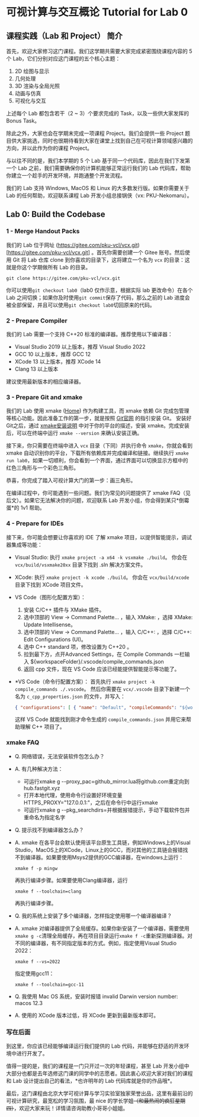 # 可视计算与交互概论 Tutorial for Lab 0

## 课程实践（Lab 和 Project） 简介

首先，欢迎大家修习这门课程。我们这学期共需要大家完成紧密围绕课程内容的 5 个 Lab，它们分别对应这门课程的五个核心主题：

 1. 2D 绘图与显示
 2. 几何处理
 3. 3D 渲染与全局光照
 4. 动画与仿真
 5. 可视化与交互

上述每个 Lab 都包含若干（2 ~ 3）个要求完成的 Task，以及一些供大家发挥的 Bonus Task。

除此之外，大家也会在学期末完成一项课程 Project。我们会提供一些 Project 题目供大家挑选，同时也很期待看到大家在课堂上找到自己在可视计算领域感兴趣的方向，并以此作为你的课程 Project。

与以往不同的是，我们本学期的 5 个 Lab 基于同一个代码库，因此在我们下发第一个 Lab 之前，我们需要确保你的计算机能够正常运行我们的 Lab 代码库，帮助你建立一个趁手的开发环境，并跑通整个开发流程。

我们的 Lab 支持 Windows, MacOS 和 Linux 的大多数发行版。如果你需要关于 Lab 的任何帮助，欢迎联系课程 Lab 开发小组总接锅侠（vx: PKU-Nekomaru）。

## Lab 0: Build the Codebase

### 1 - Merge Handout Packs

我们的 Lab 位于网址 (https://gitee.com/pku-vcl/vcx.git)[https://gitee.com/pku-vcl/vcx.git] 。首先你需要创建一个 Gitee 账号。然后使用 Git 将 Lab 仓库 clone 到你喜欢的目录下，这将建立一个名为 `vcx` 的目录：这就是你这个学期做所有 Lab 的目录。

```
git clone https://gitee.com/pku-vcl/vcx.git
```

你可以使用`git checkout lab0`（lab0 仅作示意，根据实际 lab 更改命令）在各个 Lab 之间切换；如果你及时使用`git commit`保存了代码，那么之前的 Lab 进度会被全部保留，并且可以使用`git checkout lab0`切回原来的代码。

### 2 - Prepare Compiler

我们的 Lab 需要一个支持 C++20 标准的编译器。推荐使用以下编译器：

- Visual Studio 2019 以上版本，推荐 Visual Studio 2022
- GCC 10 以上版本，推荐 GCC 12
- XCode 13 以上版本，推荐 XCode 14
- Clang 13 以上版本

建议使用最新版本的相应编译器。

### 3 - Prepare Git and xmake

我们的 Lab 使用 xmake ([Home](https://xmake.io/)) 作为构建工具，而 xmake 依赖 Git 完成包管理等核心功能。因此准备工作的第一步，就是按照 [Git官网](https://git-scm.com/) 的指引安装 Git。 安装好Git之后，通过 [xmake安装说明](https://xmake.io/#/guide/installation) 中对于你的平台的描述，安装 xmake。完成安装后，可以在终端中运行 `xmake --version` 来确认安装正确。

接下来，你只需要在终端中进入 `vcx` 目录（下同）并执行命令 `xmake`，你就会看到 xmake 自动识别你的平台，下载所有依赖库并完成编译和链接。继续执行 `xmake run lab0`，如果一切顺利，你会看到一个界面，通过界面可以切换显示方框中的红色三角形与一个彩色三角形。

恭喜，你完成了踏入可视计算大门的第一步：画三角形。

在编译过程中，你可能遇到一些问题。我们为常见的问题提供了 xmake FAQ（见后文）。如果它无法解决你的问题，欢迎联系 Lab 开发小组，你会得到某只\*倒霉蛋\*的 1v1 帮助。

### 4 - Prepare for IDEs

接下来，你可能会想要让你喜欢的 IDE 了解 xmake 项目，以提供智能提示，调试器集成等功能：

 -  Visual Studio: 
    执行 `xmake project -a x64 -k vsxmake ./build`。
    你会在 `vcx/build/vsxmake20xx` 目录下找到 .sln 解决方案文件。

 -  XCode:
    执行 `xmake project -k xcode ./build`。
    你会在 `vcx/build/xcode` 目录下找到 XCode 项目文件。

 -  VS Code（图形化配置方案）：
    1. 安装 C/C++ 插件与 XMake 插件。
    2. 选中顶部的 View -> Command Palette... ，输入 XMake: ，选择 XMake: Update Intellisense。
    3. 选中顶部的 View -> Command Palette... ，输入 C/C++: ，选择 C/C++: Edit Configurations (UI)。
    4. 选中 C++ standard 项，修改设置为 C++20 。
    5. 拉到最下方，点开Advanced Settings，在 Compile Commands 一栏输入 ${workspaceFolder}/.vscode/compile_commands.json
    6. 返回 cpp 文件，现在 VS Code 应该已经能提供智能提示等功能了。

 -  *VS Code（命令行配置方案）：
    首先执行 `xmake project -k compile_commands ./.vscode`。
    然后你需要在 `vcx/.vscode` 目录下新建一个名为 `c_cpp_properties.json` 的文件，并写入：
    
    ```json
    { "configurations": [ { "name": "Default", "compileCommands": "${workspaceFolder}/.vscode/compile_commands.json" } ], "version": 4 }
    ```
    
    这样 VS Code 就能找到刚才命令生成的 `compile_commands.json` 并用它来帮助理解 C++ 项目了。

### xmake FAQ

- Q. 网络错误，无法安装软件包怎么办？

- A. 有几种解决方法：
  - 可运行xmake g --proxy_pac=github_mirror.lua将github.com重定向到hub.fastgit.xyz
  - 打开本地代理，使用命令行设置好环境变量HTTPS_PROXY="127.0.0.1:<port>"，之后在命令行中运行xmake
  - 可运行xmake g --pkg_searchdirs=<download-dir>并根据报错提示，手动下载软件包并重命名为指定名字

- Q. 提示找不到编译器怎么办？

- A. xmake 在各平台会默认使用该平台原生工具链，例如Windows上的Visual Studio，MacOS上的XCode，Linux上的GCC，而对其他的工具链会报错找不到编译器。如果要使用Msys2提供的GCC编译器，在windows上运行：
  ```
  xmake f -p mingw
  ```
  再执行编译步骤。如果要使用Clang编译器，运行
  ```
  xmake f --toolchain=clang
  ```
  再执行编译步骤。

- Q. 我的系统上安装了多个编译器，怎样指定使用哪一个编译器编译？

- A. xmake 对编译器提供了全局缓存。如果你新安装了一个编译器，需要使用`xmake g -c`清理全局缓存，再在项目目录运行`xmake f -c`重新探测编译器。对不同的编译器，有不同指定版本的方式。例如，指定使用Visual Studio 2022：
  ```
  xmake f --vs=2022
  ```
  指定使用gcc11：
  ```
  xmake f --toolchain=gcc-11
  ```

- Q. 我使用 Mac OS 系统，安装时报错 invalid Darwin version number: macos 12.3

- A. 使用的 XCode 版本过低，将 XCode 更新到最新版本即可。

### 写在后面

到这里，你应该已经能够编译运行我们提供的 Lab 代码，并能够在舒适的开发环境中进行开发了。

值得一提的是，我们的课程是一门只开过一次的年轻课程，甚至 Lab 开发小组中大部分也都是去年选修这门课的同学中的志愿者。因此衷心欢迎大家对我们的课程和 Lab 设计提出自己的看法，\*也许明年的 Lab 代码库就是你的作品哦\*。

最后，这门课程由北京大学可视计算与学习实验室独家荣誉出品，这里有最前沿的可视计算研究，最宽松的学习氛围，最 nice 的学长学姐~~（和最热闹的疯狂星期四）~~，欢迎大家来玩！详情请咨询助教小哥哥小姐姐。
